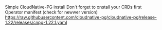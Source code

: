 Simple CloudNative-PG install
Don't forget to onstall your CRDs first
Operator manifest (check for newwer version)  https://raw.githubusercontent.com/cloudnative-pg/cloudnative-pg/release-1.22/releases/cnpg-1.22.1.yaml
